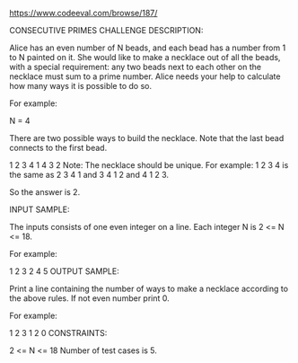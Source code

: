 https://www.codeeval.com/browse/187/

CONSECUTIVE PRIMES
CHALLENGE DESCRIPTION:

Alice has an even number of N beads, and each bead has a number from 1 to N painted on it. She would like to make a necklace out of all the beads, with a special requirement: any two beads next to each other on the necklace must sum to a prime number. Alice needs your help to calculate how many ways it is possible to do so.

For example:

N = 4

There are two possible ways to build the necklace. Note that the last bead connects to the first bead.

1 2 3 4
1 4 3 2
Note: The necklace should be unique.
For example: 1 2 3 4 is the same as 2 3 4 1 and 3 4 1 2 and 4 1 2 3.



So the answer is 2.

INPUT SAMPLE:

The inputs consists of one even integer on a line. Each integer N is 2 <= N <= 18.

For example:


1
2
3
2
4
5
OUTPUT SAMPLE:

Print a line containing the number of ways to make a necklace according to the above rules. If not even number print 0.

For example:


1
2
3
1
2
0
CONSTRAINTS:

2 <= N <= 18
Number of test cases is 5.
